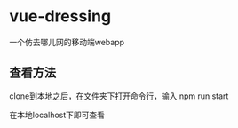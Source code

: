 # vue-dressing
一个仿去哪儿网的移动端webapp

## 查看方法

clone到本地之后，在文件夹下打开命令行，输入 npm run start 

在本地localhost下即可查看
